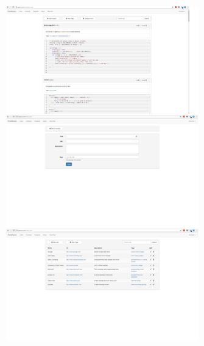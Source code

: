

![alt tag](https://github.com/pipmix/Github/blob/master/Images/mongoDB_01.png)
![alt tag](https://github.com/pipmix/Github/blob/master/Images/mongoDB_02.png)
![alt tag](https://github.com/pipmix/Github/blob/master/Images/mongoDB_03.png)

